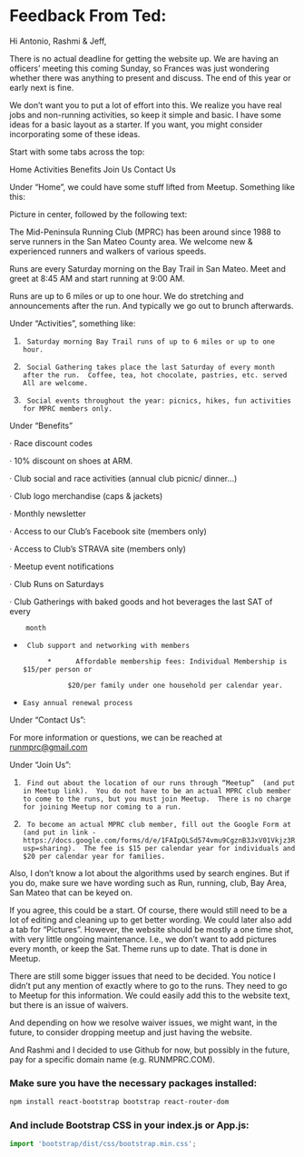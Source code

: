 # Feedback From Ted:

Hi Antonio, Rashmi & Jeff,

There is no actual deadline for getting the website up.  We are having an officers’ meeting this coming Sunday, so Frances was just wondering whether there was anything to present and discuss.  The end of this year or early next is fine.

We don’t want you to put a lot of effort into this.  We realize you have real jobs and non-running activities, so keep it simple and basic.  I have some ideas for a basic layout as a starter.  If you want, you might consider incorporating  some of these ideas.

Start with some tabs across the top:

 

Home             Activities            Benefits        Join Us        Contact  Us         

 

Under “Home”, we could have some stuff lifted from Meetup.  Something like this:

 

Picture in center, followed by the following text:

The Mid-Peninsula Running Club (MPRC) has been around since 1988 to serve runners in the San Mateo County area. We welcome new & experienced runners and walkers of various speeds.

Runs are every Saturday morning on the Bay Trail in San Mateo.  Meet and greet at 8:45 AM and start running at 9:00 AM. 

Runs are up to 6 miles or up to one hour.  We do stretching and announcements after the run.  And typically we go out to brunch afterwards.

 

Under “Activities”, something like:

1.      Saturday morning Bay Trail runs of up to 6 miles or up to one hour.

2.      Social Gathering takes place the last Saturday of every month after the run.  Coffee, tea, hot chocolate, pastries, etc. served  All are welcome.

3.      Social events throughout the year: picnics, hikes, fun activities for MPRC members only.

 

Under “Benefits”

·         Race discount codes

·         10% discount on shoes at ARM.

·         Club social and race activities (annual club picnic/ dinner…)

·         Club logo merchandise (caps & jackets)

·         Monthly newsletter

·         Access to our Club’s Facebook site (members only)

·           Access to Club’s STRAVA site (members only)

·           Meetup event notifications

·         Club Runs on Saturdays

·         Club Gatherings with baked goods and hot beverages the last SAT of every

        month

*      Club support and networking with members

            *      Affordable membership fees: Individual Membership is $15/per person or

                 $20/per family under one household per calendar year.

*     Easy annual renewal process

 

Under “Contact  Us”:

   For more information or questions, we can be reached at runmprc@gmail.com

 

Under “Join Us”:

1.      Find out about the location of our runs through “Meetup”  (and put in Meetup link).  You do not have to be an actual MPRC club member to come to the runs, but you must join Meetup.  There is no charge for joining Meetup nor coming to a run.

 

2.      To become an actual MPRC club member, fill out the Google Form at (and put in link - https://docs.google.com/forms/d/e/1FAIpQLSd574vmu9CgznB3JxV01Vkjz3RijuhbHEqb6pCCRuC6s7DiHg/viewform?usp=sharing).  The fee is $15 per calendar year for individuals and $20 per calendar year for families.

 

Also, I don’t know a lot about the algorithms used by search engines.  But if you do, make sure we have wording such as Run, running, club, Bay Area, San Mateo that can be keyed on.

If you agree, this could be a start.  Of course, there would still need to be a lot of editing and cleaning up to get better wording.  We could later also add a tab for “Pictures”.  However, the website should be mostly a one time shot, with very little ongoing maintenance.  I.e., we don’t want to add pictures every month, or keep the Sat. Theme runs up to date.  That is done in Meetup.

There are still some bigger issues that need to be decided.  You notice I didn’t put any mention of exactly where to go to the runs.  They need to go to Meetup for this information.  We could easily add this to the website text, but there is an issue of waivers.

And depending on how we resolve waiver issues, we might want, in the future, to consider dropping meetup and just having the website.

And Rashmi and I decided to use Github for now, but possibly in the future, pay for a specific domain name (e.g. RUNMPRC.COM).



### Make sure you have the necessary packages installed:

```bash
npm install react-bootstrap bootstrap react-router-dom
```


### And include Bootstrap CSS in your index.js or App.js:
```javascript
import 'bootstrap/dist/css/bootstrap.min.css';
```
